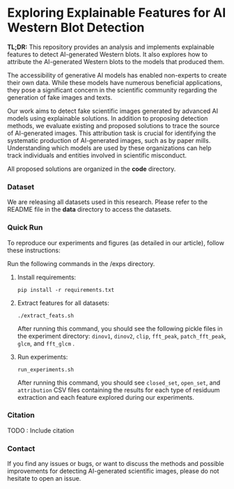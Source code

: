 # Exploring Explainable Features for AI Western Blot Detection

**TL;DR:** This repository provides an analysis and implements explainable features to detect AI-generated Western blots. It also explores how to attribute the AI-generated Western blots to the models that produced them.

The accessibility of generative AI models has enabled non-experts to create their own data. While these models have numerous beneficial applications, they pose a significant concern in the scientific community regarding the generation of fake images and texts.

Our work aims to detect fake scientific images generated by advanced AI models using explainable solutions. In addition to proposing detection methods, we evaluate existing and proposed solutions to trace the source of AI-generated images. This attribution task is crucial for identifying the systematic production of AI-generated images, such as by paper mills. Understanding which models are used by these organizations can help track individuals and entities involved in scientific misconduct.

All proposed solutions are organized in the **code** directory.



### Dataset

We are releasing all datasets used in this research. Please refer to the README file in the **data** directory to access the datasets.

### Quick Run

To reproduce our experiments and figures (as detailed in our article), follow these instructions:

Run the following commands in the /exps directory.

1. Install requirements:

   ```
   pip install -r requirements.txt
   ```

2. Extract features for all datasets:

   ```
   ./extract_feats.sh
   ```

   After running this command, you should see the following pickle files in the experiment directory: `dinov1`, `dinov2`, `clip`, `fft_peak`, `patch_fft_peak`, `glcm`, and `fft_glcm` .

3. Run experiments:

   ````
   run_experiments.sh
   ````

   After running this command, you should see `closed_set`, `open_set`, and `attribution` CSV files containing the results for each type of residuum extraction and each feature explored during our experiments.

### Citation
TODO : Include citation

### Contact

If you find any issues or bugs, or want to discuss the methods and possible improvements for detecting AI-generated scientific images, please do not hesitate to open an issue.

